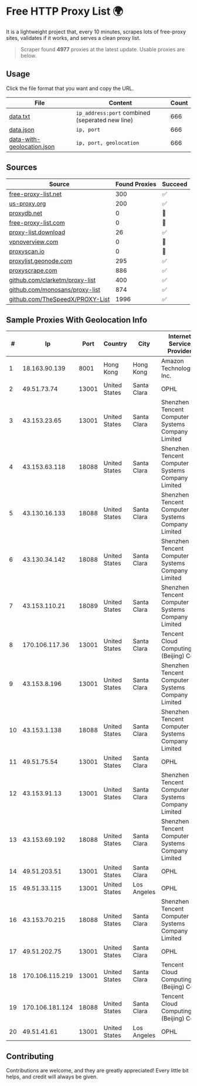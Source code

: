 
# Free HTTP Proxy List 🌍

It is a lightweight project that, every 10 minutes, scrapes lots of free-proxy sites, validates if it works, and serves a clean proxy list.


> Scraper found **4977** proxies at the latest update. Usable proxies are below.

## Usage

Click the file format that you want and copy the URL.


|File|Content|Count|
|----|-------|-----|
|[data.txt](https://raw.githubusercontent.com/themiralay/Proxy-List-World/master/data.txt)|`ip_address:port` combined (seperated new line)|666|
|[data.json](https://raw.githubusercontent.com/themiralay/Proxy-List-World/master/data.json)|`ip, port`|666|
|[data-with-geolocation.json](https://raw.githubusercontent.com/themiralay/Proxy-List-World/master/data-with-geolocation.json)|`ip, port, geolocation`|666|

## Sources

|Source|Found Proxies|Succeed|
|------|-------------|-------|
|[free-proxy-list.net](https://free-proxy-list.net)|300|✅|
|[us-proxy.org](https://www.us-proxy.org)|200|✅|
|[proxydb.net](http://proxydb.net)|0|🚫|
|[free-proxy-list.com](https://free-proxy-list.com/?page=&port=&type%5B%5D=http&type%5B%5D=https&up_time=0&search=Search)|0|🚫|
|[proxy-list.download](https://www.proxy-list.download/HTTP)|26|✅|
|[vpnoverview.com](https://vpnoverview.com/privacy/anonymous-browsing/free-proxy-servers)|0|🚫|
|[proxyscan.io](https://www.proxyscan.io)|0|🚫|
|[proxylist.geonode.com](https://proxylist.geonode.com/api/proxy-list?limit=300&page=1&sort_by=lastChecked&sort_type=desc&protocols=http,https)|295|✅|
|[proxyscrape.com](https://api.proxyscrape.com/v2/?request=displayproxies&protocol=http&timeout=10000&country=all&ssl=all&anonymity=all)|886|✅|
|[github.com/clarketm/proxy-list](https://raw.githubusercontent.com/clarketm/proxy-list/master/proxy-list-raw.txt)|400|✅|
|[github.com/monosans/proxy-list](https://raw.githubusercontent.com/monosans/proxy-list/main/proxies/http.txt)|874|✅|
|[github.com/TheSpeedX/PROXY-List](https://raw.githubusercontent.com/TheSpeedX/PROXY-List/master/http.txt)|1996|✅|


## Sample Proxies With Geolocation Info

|#|Ip|Port|Country|City|Internet Service Provider|
|-|--|----|-------|----|-------------------------|
|1|18.163.90.139|8001|Hong Kong|Hong Kong|Amazon Technologies Inc.|
|2|49.51.73.74|13001|United States|Santa Clara|OPHL|
|3|43.153.23.65|13001|United States|Santa Clara|Shenzhen Tencent Computer Systems Company Limited|
|4|43.153.63.118|18088|United States|Santa Clara|Shenzhen Tencent Computer Systems Company Limited|
|5|43.130.16.133|18088|United States|Santa Clara|Shenzhen Tencent Computer Systems Company Limited|
|6|43.130.34.142|18088|United States|Santa Clara|Shenzhen Tencent Computer Systems Company Limited|
|7|43.153.110.21|18089|United States|Santa Clara|Shenzhen Tencent Computer Systems Company Limited|
|8|170.106.117.36|13001|United States|Santa Clara|Tencent Cloud Computing (Beijing) Co|
|9|43.153.8.196|13001|United States|Santa Clara|Shenzhen Tencent Computer Systems Company Limited|
|10|43.153.1.138|18088|United States|Santa Clara|Shenzhen Tencent Computer Systems Company Limited|
|11|49.51.75.54|13001|United States|Santa Clara|OPHL|
|12|43.153.91.13|13001|United States|Santa Clara|Shenzhen Tencent Computer Systems Company Limited|
|13|43.153.69.192|18088|United States|Santa Clara|Shenzhen Tencent Computer Systems Company Limited|
|14|49.51.203.51|13001|United States|Santa Clara|OPHL|
|15|49.51.33.115|13001|United States|Los Angeles|OPHL|
|16|43.153.70.215|18088|United States|Santa Clara|Shenzhen Tencent Computer Systems Company Limited|
|17|49.51.202.75|13001|United States|Santa Clara|OPHL|
|18|170.106.115.219|13001|United States|Santa Clara|Tencent Cloud Computing (Beijing) Co|
|19|170.106.181.124|18088|United States|Santa Clara|Tencent Cloud Computing (Beijing) Co|
|20|49.51.41.61|13001|United States|Los Angeles|OPHL|



## Contributing

Contributions are welcome, and they are greatly appreciated! Every
little bit helps, and credit will always be given.

